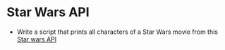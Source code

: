 # Star Wars API

- Write a script that prints all characters of a Star Wars movie from this [Star wars API](https://swapi-api.hbtn.io/)